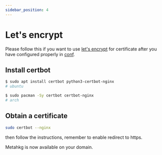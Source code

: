 ```yaml
---
sidebar_position: 4
---
```


# Let's encrypt

Please follow this if you want to use [let's encrypt](https://letsencrypt.org/) for certificate after you have configured properly in [conf](../conf).

## Install certbot

```bash
$ sudo apt install certbot python3-certbot-nginx
# ubuntu

$ sudo pacman -Sy certbot certbot-nginx
# arch
```

## Obtain a certificate

```bash
sudo certbot --nginx
```

then follow the instructions, remember to enable redirect to https.

Metahkg is now available on your domain.
